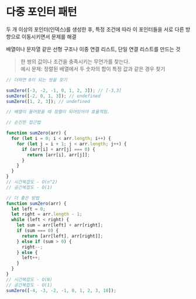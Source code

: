 # 다중 포인터 패턴

두 개 이상의 포인터(인덱스)를 생성한 후, 특정 조건에 따라 이 포인터들을 서로 다른 방향으로 이동시키면서 문제를 해결

배열이나 문자열 같은 선형 구조나 이중 연결 리스트, 단일 연결 리스트를 만드는 것

> 한 쌍의 값이나 조건을 충족시키는 무언가를 찾는다.<br/>
> 예시 문제: 정렬된 배열에서 두 숫자의 합이 특정 값과 같은 경우 찾기

```javascript
// 더하면 0이 되는 쌍을 찾기

sumZero([-3, -2, -1, 0, 1, 2, 3]); // [-3,3]
sumZero([-2, 0, 1, 3]); // undefined
sumZero([1, 2, 3]); // undefined

// 배열이 들어왔을 때 정렬이 되어있어야 효율적임.
```

```javascript
// 순진한 접근법

function sumZero(arr) {
  for (let i = 0; i < arr.length; i++) {
    for (let j = i + 1; j < arr.length; j++) {
      if (arr[i] + arr[j] === 0) {
        return [arr[i], arr[j]];
      }
    }
  }
}
// 시간복잡도 - O(n^2)
// 공간복잡도 - O(1)
```

```javascript
// 더 좋은 방법
function sumZero(arr) {
  let left = 0;
  let right = arr.length - 1;
  while (left < right) {
    let sum = arr[left] + arr[right];
    if (sum === 0) {
      return [arr[left], arr[right]];
    } else if (sum > 0) {
      right--;
    } else {
      left++;
    }
  }
}
// 시간복잡도 - O(N)
// 공간복잡도 - O(1)
sumZero([-4, -3, -2, -1, 0, 1, 2, 3, 10]);
```
